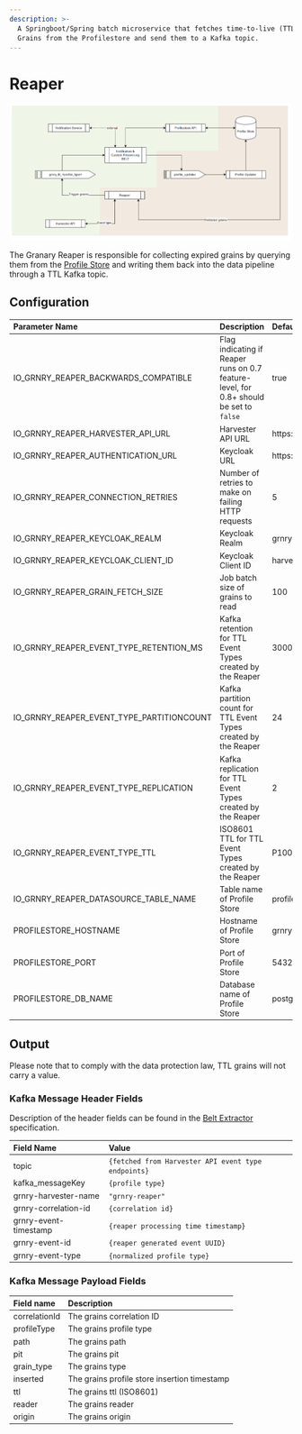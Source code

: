 ```yaml
---
description: >-
  A Springboot/Spring batch microservice that fetches time-to-live (TTL) expired
  Grains from the Profilestore and send them to a Kafka topic.
---
```


# Reaper

![Reaper Data Flow from Profile Store to Belt Extractor](../../../.gitbook/assets/reaper.PNG)

The Granary Reaper is responsible for collecting expired grains by querying them from the [Profile Store](./) and writing them back into the data pipeline through a TTL Kafka topic. 

## Configuration

| Parameter Name | Description | Default value |
| :--- | :--- | :--- |
| IO\_GRNRY\_REAPER\_BACKWARDS\_COMPATIBLE | Flag indicating if Reaper runs on 0.7 feature-level, for 0.8+ should be set to `false` | true |
| IO\_GRNRY\_REAPER\_HARVESTER\_API\_URL | Harvester API URL | https://localhost:8080 |
| IO\_GRNRY\_REAPER\_AUTHENTICATION\_URL | Keycloak URL | https://localhost:8080 |
| IO\_GRNRY\_REAPER\_CONNECTION\_RETRIES | Number of retries to make on failing HTTP requests | 5 |
| IO\_GRNRY\_REAPER\_KEYCLOAK\_REALM | Keycloak Realm | grnry |
| IO\_GRNRY\_REAPER\_KEYCLOAK\_CLIENT\_ID | Keycloak Client ID | harvester-api |
| IO\_GRNRY\_REAPER\_GRAIN\_FETCH\_SIZE | Job batch size of grains to read | 100 |
| IO\_GRNRY\_REAPER\_EVENT\_TYPE\_RETENTION\_MS | Kafka retention for TTL Event Types created by the Reaper | 300000 |
| IO\_GRNRY\_REAPER\_EVENT\_TYPE\_PARTITIONCOUNT | Kafka partition count for TTL Event Types created by the Reaper | 24 |
| IO\_GRNRY\_REAPER\_EVENT\_TYPE\_REPLICATION | Kafka replication for TTL Event Types created by the Reaper | 2 |
| IO\_GRNRY\_REAPER\_EVENT\_TYPE\_TTL | ISO8601 TTL for TTL Event Types created by the Reaper | P100Y |
| IO\_GRNRY\_REAPER\_DATASOURCE\_TABLE\_NAME | Table name of Profile Store | profilestore |
| PROFILESTORE\_HOSTNAME | Hostname of Profile Store | grnry-pg-citus |
| PROFILESTORE\_PORT | Port of Profile Store | 5432 |
| PROFILESTORE\_DB\_NAME | Database name of Profile Store | postgres |

## Output

Please note that to comply with the data protection law, TTL grains will not carry a value. 

### Kafka Message Header Fields

Description of the header fields can be found in the [Belt Extractor](../belt-extractor.md#callback-signature) specification.

| Field Name | Value |
| :--- | :--- |
| topic | `{fetched from Harvester API event type endpoints}` |
| kafka\_messageKey | `{profile type}` |
| grnry-harvester-name | `"grnry-reaper"` |
| grnry-correlation-id | `{correlation id}` |
| grnry-event-timestamp | `{reaper processing time timestamp}` |
| grnry-event-id | `{reaper generated event UUID}` |
| grnry-event-type | `{normalized profile type}` |

### Kafka Message Payload Fields

| Field name | Description |
| :--- | :--- |
| correlationId | The grains correlation ID |
| profileType | The grains profile type |
| path | The grains path |
| pit | The grains pit |
| grain\_type | The grains type |
| inserted | The grains profile store insertion timestamp  |
| ttl | The grains ttl \(ISO8601\) |
| reader | The grains reader |
| origin | The grains origin |

